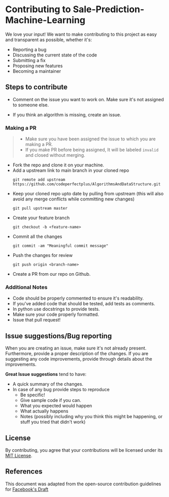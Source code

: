 # Contributing to Sale-Prediction-Machine-Learning

We love your input! We want to make contributing to this project as easy and transparent as possible, whether it's:

- Reporting a bug
- Discussing the current state of the code
- Submitting a fix
- Proposing new features
- Becoming a maintainer


## Steps to contribute

* Comment on the issue you want to work on. Make sure it's not assigned to someone else.

* If you think an algorithm is missing, create an issue.

### Making a PR

> - Make sure you have been assigned the issue to which you are making a PR.
> - If you make PR before being assigned, It will be labeled `invalid` and closed without merging.

* Fork the repo and clone it on your machine.
* Add a upstream link to main branch in your cloned repo
    ```
    git remote add upstream https://github.com/codeperfectplus/AlgorithmsAndDataStructure.git
    ```
* Keep your cloned repo upto date by pulling from upstream (this will also avoid any merge conflicts while committing new changes)
    ```
    git pull upstream master
    ```
* Create your feature branch
    ```
    git checkout -b <feature-name>
    ```
* Commit all the changes
    ```
    git commit -am "Meaningful commit message"
    ```
* Push the changes for review
    ```
    git push origin <branch-name>
    ```
* Create a PR from our repo on Github.

### Additional Notes

* Code should be properly commented to ensure it's readability.
* If you've added code that should be tested, add tests as comments. 
* In python use docstrings to provide tests.
* Make sure your code properly formatted.
* Issue that pull request!


## Issue suggestions/Bug reporting

When you are creating an issue, make sure it's not already present. Furthermore, provide a proper description of the changes. If you are suggesting any code improvements, provide through details about the improvements.

**Great Issue suggestions** tend to have:

- A quick summary of the changes.
- In case of any bug provide steps to reproduce
  - Be specific!
  - Give sample code if you can. 
  - What you expected would happen
  - What actually happens
  - Notes (possibly including why you think this might be happening, or stuff you tried that didn't work)


## License

By contributing, you agree that your contributions will be licensed under its  [MIT License](http://choosealicense.com/licenses/mit/).


## References

This document was adapted from the open-source contribution guidelines for [Facebook's Draft](https://github.com/facebook/draft-js/blob/a9316a723f9e918afde44dea68b5f9f39b7d9b00/CONTRIBUTING.md)
